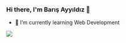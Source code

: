 ### Hi there, I'm Barış Ayyıldız 👋


- 🌱 I’m currently learning Web Development

<img src="https://github-readme-stats.vercel.app/api?username=barisayyildiz&theme=dark&text_color=68B486&title_color=90B427&show_icons=true">

<!--
- 🔭 I’m currently working on ...
- 🌱 I’m currently learning ...
- 👯 I’m looking to collaborate on ...
- 🤔 I’m looking for help with ...
- 💬 Ask me about ...
- 📫 How to reach me: ...
- 😄 Pronouns: ...
- ⚡ Fun fact: ...
-->
